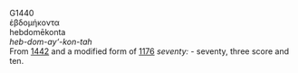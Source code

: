 <body>
  <p>G1440<br>  ἑβδομήκοντα  <br> hebdomēkonta  <br><i>heb-dom-ay‘-kon-tah </i><br>From <a href="g1442.htm">1442</a> and a modified form of <a href="g1176.htm">1176</a>  <i>seventy:</i> - seventy, three score and ten.<br></p>
 </body>